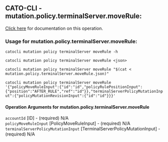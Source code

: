 
## CATO-CLI - mutation.policy.terminalServer.moveRule:
[Click here](https://api.catonetworks.com/documentation/#mutation-mutation.policy.terminalServer.moveRule) for documentation on this operation.

### Usage for mutation.policy.terminalServer.moveRule:

`catocli mutation policy terminalServer moveRule -h`

`catocli mutation policy terminalServer moveRule <json>`

`catocli mutation policy terminalServer moveRule "$(cat < mutation.policy.terminalServer.moveRule.json)"`

`catocli mutation policy terminalServer moveRule '{"policyMoveRuleInput":{"id":"id","policyRulePositionInput":{"position":"AFTER_RULE","ref":"id"}},"terminalServerPolicyMutationInput":{"policyMutationRevisionInput":{"id":"id"}}}'`


#### Operation Arguments for mutation.policy.terminalServer.moveRule ####

`accountId` [ID] - (required) N/A    
`policyMoveRuleInput` [PolicyMoveRuleInput] - (required) N/A    
`terminalServerPolicyMutationInput` [TerminalServerPolicyMutationInput] - (required) N/A    
